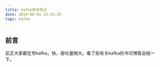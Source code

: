 ```yaml
---
title: kafka技术亮点
date: 2019-06-01 23:25:35
tags: kafka
---
```

## 前言
反正大家都在夸kafka，快，吞吐量贼大。看了些有关kafka的书可博客总结一下。